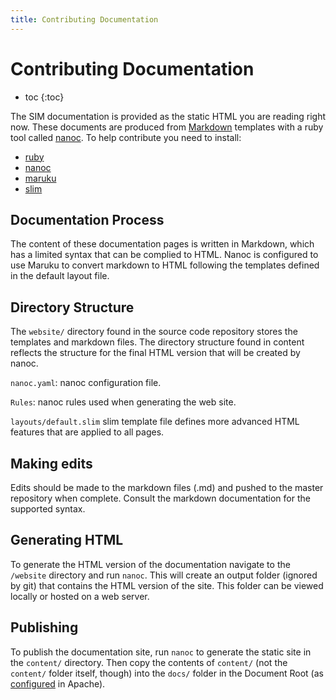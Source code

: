 ```yaml
---
title: Contributing Documentation
---
```


# Contributing Documentation

* toc
{:toc}

The SIM documentation is provided as the static HTML you are reading right now.
These documents are produced from [Markdown](http://daringfireball.net/projects/markdown) 
templates with a ruby tool called [nanoc](http://nanoc.ws/). To help contribute you 
need to install:
* [ruby](https://www.ruby-lang.org)
* [nanoc](http://nanoc.ws/)
* [maruku](http://maruku.rubyforge.org/maruku.html)
* [slim](http://slim-lang.com/)

## Documentation Process

The content of these documentation pages is written in Markdown, which has a limited
syntax that can be complied to HTML. Nanoc is configured to use Maruku to
convert markdown to HTML following the templates defined in the default layout
file.

## Directory Structure

The `website/` directory found in the source code repository stores the templates
and markdown files. The directory structure found in content reflects the
structure for the final HTML version that will be created by nanoc.

`nanoc.yaml`: nanoc configuration file.

`Rules`: nanoc rules used when generating the web site.

`layouts/default.slim` slim template file defines more advanced HTML features
that are applied to all pages.

## Making edits

Edits should be made to the markdown files (.md) and pushed to the master
repository when complete. Consult the markdown documentation for the supported
syntax.

## Generating HTML

To generate the HTML version of the documentation navigate to the `/website`
directory and run `nanoc`. This will create an output folder (ignored by git)
that contains the HTML version of the site. This folder can be viewed locally
or hosted on a web server.

## Publishing

To publish the documentation site, run `nanoc` to generate the static site in the `content/` directory. Then copy the contents of `content/` (not the `content/` folder itself, though) into the `docs/` folder in the Document Root (as [configured](/deploy/apache/#configure_apaches_to_host_sim) in Apache).
